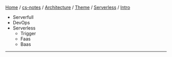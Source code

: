 [Home](https://mengxianbin.github.io) /
[cs-notes](https://mengxianbin.github.io/cs-notes/site) /
[Architecture](https://mengxianbin.github.io/cs-notes/site/Architecture) /
[Theme](https://mengxianbin.github.io/cs-notes/site/Architecture/Theme) /
[Serverless](https://mengxianbin.github.io/cs-notes/site/Architecture/Theme/Serverless) /
[Intro](https://mengxianbin.github.io/cs-notes/site/Architecture/Theme/Serverless/Intro)

* Serverfull
* DevOps
* Serverless
    * Trigger
    * Faas
    * Baas

---
